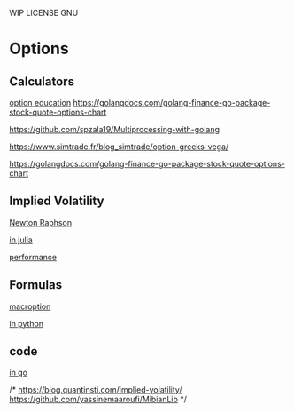 WIP LICENSE GNU

# Options

## Calculators

[option education](https://www.optionseducation.org/toolsoptionquotes/optionscalculator)
https://golangdocs.com/golang-finance-go-package-stock-quote-options-chart


https://github.com/spzala19/Multiprocessing-with-golang

https://www.simtrade.fr/blog_simtrade/option-greeks-vega/

https://golangdocs.com/golang-finance-go-package-stock-quote-options-chart


## Implied Volatility

[Newton Raphson](https://anthonylaiuppa.com/posts/guant/)


[in julia](https://quantsrus.github.io/post/implied_volatility_algorithms_go_julia/)

[performance](https://github.com/jherekhealy/AQFED.jl)

## Formulas

[macroption](https://www.macroption.com/black-scholes-formula/)

[in python](https://medium.com/swlh/calculating-option-premiums-using-the-black-scholes-model-in-python-e9ed227afbee)

## code
[in go](https://medium.com/swlh/calculating-option-premiums-using-the-black-scholes-model-in-python-e9ed227afbee)


/*
    https://blog.quantinsti.com/implied-volatility/
	https://github.com/yassinemaaroufi/MibianLib
*/